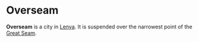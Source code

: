 # Overseam

**Overseam** is a city in [Lenya](../../../ch-4-esterfell-gazetteer/esterfell/lenya/). It is suspended over the narrowest point of the [Great Seam](../../../ch-4-esterfell-gazetteer/esterfell/lenya/great-seam.md).
